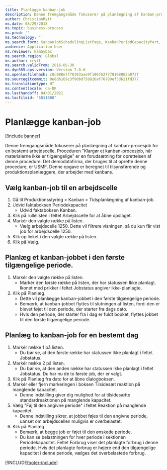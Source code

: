 ```yaml
---
title: Planlægge kanban-job
description: Denne fremgangsmåde fokuserer på planlægning af kanban-procesjob for en bestemt arbejdscelle.
author: ChristianRytt
ms.date: 08/29/2018
ms.topic: business-process
ms.prod: ''
ms.technology: ''
ms.search.form: KanbanJobSchedulingListPage, KanbanPeriodCapacityPart, SysLookupMultiSelectGrid, KanbanBoardScheduleJobForward
audience: Application User
ms.reviewer: kamaybac
ms.search.region: Global
ms.author: crytt
ms.search.validFrom: 2016-06-30
ms.dyn365.ops.version: Version 7.0.0
ms.openlocfilehash: c8c088e7f70303aae9f106f627778108062a073f
ms.sourcegitcommit: 0e8db169c3f90bd750826af76709ef5d621fd377
ms.translationtype: HT
ms.contentlocale: da-DK
ms.lasthandoff: 04/01/2021
ms.locfileid: "5811008"
---
```

# <a name="schedule-kanban-jobs"></a>Planlægge kanban-job

[!include [banner](../../includes/banner.md)]

Denne fremgangsmåde fokuserer på planlægning af kanban-procesjob for en bestemt arbejdscelle. Proceduren "Klargør et kanban-procesjob, når materialerne ikke er tilgængelige" er en forudsætning for oprettelsen af denne procedure. Det demodatafirma, der bruges til at oprette denne procedure, er USMF. Denne opgave er beregnet til tilsynsførende og produktionsplanlæggere, der arbejder med kanbans.


## <a name="select-kanban-jobs-for-a-work-cell"></a>Vælg kanban-job til en arbejdscelle
1. Gå til Produktionsstyring > Kanban > Tidsplanlægning af kanban-job.
2. Udvid faktaboksen Periodekapacitet
    * Udvid faktaboksen Kanban.  
3. Klik på rullelisten i feltet Arbejdscelle for at åbne opslaget.
4. Markér den valgte række på listen.
    * Vælg arbejdscelle 1250. Dette vil filtrere visningen, så du kun får vist job for arbejdscelle 1250.  
5. Klik op linket i den valgte række på listen.
6. Klik på Vælg.

## <a name="schedule-a-kanban-job-in-the-first-available-period"></a>Planlæg et kanban-jobbet i den første tilgængelige periode.
1. Markér den valgte række på listen.
    * Markér den første række på listen, der har statussen Ikke planlagt. Ikonet med prikker i feltet Jobstatus angiver ikke-planlagte.  
2. Klik på Planlæg.
    * Dette vil planlægge kanban-jobbet i den første tilgængelige periode.  
    * Bemærk, at kanban-jobbet flyttes til slutningen af listen, fordi den er blevet føjet til den periode, der starter fra dags dato.  
    * Hvis den periode, der starter fra i dag er fuldt booket, flyttes jobbet til den første tilgængelige periode.  

## <a name="schedule-two-kanban-jobs-for-a-specific-day"></a>Planlæg to kanban-job for en bestemt dag
1. Markér række 1 på listen.
    * Du bør se, at den første række har statussen Ikke planlagt i feltet Jobstatus.  
2. Markér række 2 på listen.
    * Du bør se, at den anden række har statussen Ikke planlagt i feltet Jobstatus. Du har nu de to første job, der er valgt.  
3. Klik på Planlæg fra dato for at åbne dialogboksen.
4. Markér eller fjern markeringen i boksen Tilsidesæt reaktion på manglende kapacitet.
    * Denne indstilling giver dig mulighed for at tilsidesætte standardreaktionen på manglende kapacitet.  
5. Vælg "Føj til den angivne periode" i feltet Reaktion på manglende kapacitet.
    * Denne indstilling sikrer, at jobbet føjes til den angivne periode, uanset om arbejdscellen muligvis er overbelastet.  
6. Klik på Planlæg.
    * Bemærk, at begge job er føjet til den ønskede periode.  
    * Du kan se belastningen for hver periode i sektionen Periodekapacitet. Feltet Forbrug viser det planlagte forbrug i denne periode. Hvis det planlagte forbrug er højere end den tilgængelige kapacitet i denne periode, vælges det overbelastede forbrug.  



[!INCLUDE[footer-include](../../../includes/footer-banner.md)]